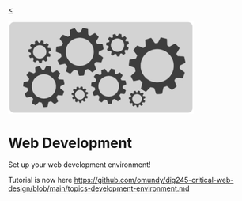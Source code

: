 
[<](README.md)

<img width="375" src="assets/img/banner/banner-web-development.png">

# Web Development

Set up your web development environment!

Tutorial is now here
https://github.com/omundy/dig245-critical-web-design/blob/main/topics-development-environment.md
